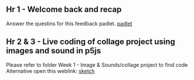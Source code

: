 ## Hr 1 - Welcome back and recap
Answer the questins for this feedback padlet.
[padlet](https:///artslondon.padlet.org/ysanchezbenitez/feedback-going-forward-nlfokhr5flv9rql4)


## Hr 2 & 3 - Live coding of collage project using images and sound in p5js

Please refer to folder Week 1 - Image & Sounds/collage project to find code
Alternative open this weblink: [sketch](https://editor.p5js.org/yadlra/sketches/5Vy4efzgu)
